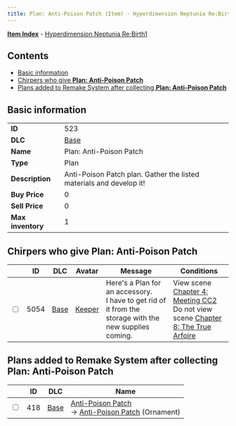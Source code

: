 ```yaml
---
title: Plan: Anti-Poison Patch (Item) - Hyperdimension Neptunia Re;Birth1
---
```


[**Item Index**](/neptunia/rb1/item/index.html) - [Hyperdimension Neptunia Re;Birth1](/neptunia/rb1)

## Contents

- [Basic information](#basic-information)
- [Chirpers who give **Plan: Anti-Poison Patch**](#chirpers-who-give-plan-anti-poison-patch)
- [Plans added to Remake System after collecting **Plan: Anti-Poison Patch**](#plans-added-to-remake-system-after-collecting-plan-anti-poison-patch)
## Basic information

|   |   |
| -- | -- |
| **ID** | 523 |
| **DLC** | [Base](/neptunia/rb1/dlc/1-base.html) |
| **Name** | Plan: Anti-Poison Patch |
| **Type** | Plan |
| **Description** | Anti-Poison Patch plan. Gather the listed materials and develop it! |
| **Buy Price** | 0 |
| **Sell Price** | 0 |
| **Max inventory** | 1 |


## Chirpers who give **Plan: Anti-Poison Patch**

|    | ID | DLC | Avatar | Message | Conditions |
| -- | -- | --- | ------ | ------- | ---------- |
| <input type="checkbox" id="rb1-chirper-event-1-5054" class="trackbox" /> | 5054 | [Base](/neptunia/rb1/dlc/1-base.html) | [Keeper](/neptunia/rb1/undefined/1-225-keeper.html) | Here's a Plan for an accessory.<br />I have to get rid of it from the storage with the new supplies coming. | View scene [Chapter 4: Meeting CC2](/neptunia/rb1/scene/1-406-chapter-4-meeting-cc2.html)<br />Do not view scene [Chapter 8: The True Arfoire](/neptunia/rb1/scene/1-807-chapter-8-the-true-arfoire.html) |


## Plans added to Remake System after collecting **Plan: Anti-Poison Patch**

|    | ID | DLC | Name |
| -- | -- | --- | ---- |
| <input type="checkbox" id="rb1-remake-1-418" class="trackbox" /> | 418 | [Base](/neptunia/rb1/dlc/1-base.html) | [Anti-Poison Patch](/neptunia/rb1/remake/1-418-anti-poison-patch.html)<br /> → [Anti-Poison Patch](/neptunia/rb1/item/1-2757-anti-poison-patch.html) (Ornament) |
